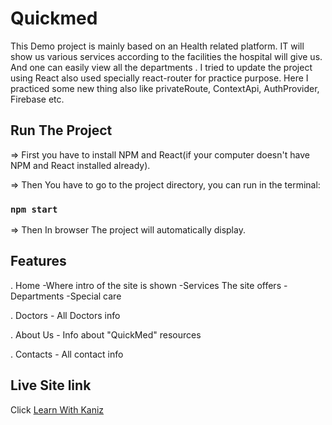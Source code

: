 # Quickmed

This Demo project is mainly based on an Health related platform. IT will show us various services according to the facilities the hospital will give us. And one can easily view all the departments . I tried to update the project using React also used specially react-router for practice purpose. Here I practiced some new thing also like privateRoute, ContextApi, AuthProvider, Firebase etc.

## Run The Project
=> First you have to install NPM and React(if your computer doesn't have NPM and React installed already).

=> Then You have to go to the project directory, you can run in the terminal:

### `npm start`

=> Then In browser The project will automatically display.

## Features

. Home 
      -Where intro of the site is shown
      -Services The site offers
      -Departments
      -Special care
      

. Doctors
       - All Doctors info
       

. About Us
       - Info about "QuickMed" resources

. Contacts
       - All contact info
     


## Live Site link

Click [Learn With Kaniz]( https://quickmed-9ce2d.web.app)



